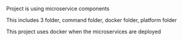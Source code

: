 Project is using microservice components

This includes 3 folder, command folder, docker folder, platform folder

This project uses docker when the microservices are deployed 
